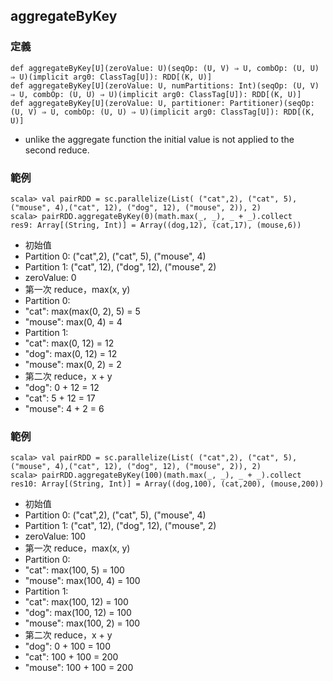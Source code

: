 ## aggregateByKey

### 定義
```
def aggregateByKey[U](zeroValue: U)(seqOp: (U, V) ⇒ U, combOp: (U, U) ⇒ U)(implicit arg0: ClassTag[U]): RDD[(K, U)]
def aggregateByKey[U](zeroValue: U, numPartitions: Int)(seqOp: (U, V) ⇒ U, combOp: (U, U) ⇒ U)(implicit arg0: ClassTag[U]): RDD[(K, U)]
def aggregateByKey[U](zeroValue: U, partitioner: Partitioner)(seqOp: (U, V) ⇒ U, combOp: (U, U) ⇒ U)(implicit arg0: ClassTag[U]): RDD[(K, U)]
```
- unlike the aggregate function the initial value is not applied to the second reduce.

### 範例
```
scala> val pairRDD = sc.parallelize(List( ("cat",2), ("cat", 5), ("mouse", 4),("cat", 12), ("dog", 12), ("mouse", 2)), 2)
scala> pairRDD.aggregateByKey(0)(math.max(_, _), _ + _).collect
res9: Array[(String, Int)] = Array((dog,12), (cat,17), (mouse,6))
```
- 初始值
 - Partition 0: ("cat",2), ("cat", 5), ("mouse", 4)
 - Partition 1: ("cat", 12), ("dog", 12), ("mouse", 2)
 - zeroValue: 0
- 第一次 reduce，max(x, y)
 - Partition 0:
  - "cat": max(max(0, 2), 5) = 5
  - "mouse": max(0, 4) = 4
 - Partition 1:
  - "cat": max(0, 12) = 12
  - "dog": max(0, 12) = 12
  - "mouse": max(0, 2) = 2
- 第二次 reduce，x + y
 - "dog": 0 + 12 = 12
 - "cat": 5 + 12 = 17
 - "mouse": 4 + 2 = 6

### 範例
```
scala> val pairRDD = sc.parallelize(List( ("cat",2), ("cat", 5), ("mouse", 4),("cat", 12), ("dog", 12), ("mouse", 2)), 2)
scala> pairRDD.aggregateByKey(100)(math.max(_, _), _ + _).collect
res10: Array[(String, Int)] = Array((dog,100), (cat,200), (mouse,200))
```
- 初始值
 - Partition 0: ("cat",2), ("cat", 5), ("mouse", 4)
 - Partition 1: ("cat", 12), ("dog", 12), ("mouse", 2)
  - zeroValue: 100
- 第一次 reduce，max(x, y)
 - Partition 0:
  - "cat": max(100, 5) = 100
  - "mouse": max(100, 4) = 100
 - Partition 1:
  - "cat": max(100, 12) = 100
  - "dog": max(100, 12) = 100
  - "mouse": max(100, 2) = 100
- 第二次 reduce，x + y
 - "dog": 0 + 100 = 100
 - "cat": 100 + 100 = 200
 - "mouse": 100 + 100 = 200
